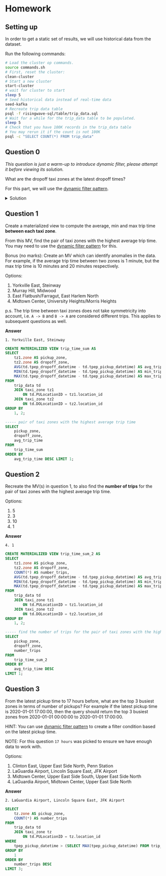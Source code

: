 # Homework

## Setting up

In order to get a static set of results, we will use historical data from the dataset.

Run the following commands:
```bash
# Load the cluster op commands.
source commands.sh
# First, reset the cluster:
clean-cluster
# Start a new cluster
start-cluster
# wait for cluster to start
sleep 5
# Seed historical data instead of real-time data
seed-kafka
# Recreate trip data table
psql -f risingwave-sql/table/trip_data.sql
# Wait for a while for the trip_data table to be populated.
sleep 5
# Check that you have 100K records in the trip_data table
# You may rerun it if the count is not 100K
psql -c "SELECT COUNT(*) FROM trip_data"
```

## Question 0

_This question is just a warm-up to introduce dynamic filter, please attempt it before viewing its solution._

What are the dropoff taxi zones at the latest dropoff times?

For this part, we will use the [dynamic filter pattern](https://docs.risingwave.com/docs/current/sql-pattern-dynamic-filters/).

<details>
<summary>Solution</summary>

```sql
CREATE MATERIALIZED VIEW latest_dropoff_time AS
    WITH t AS (
        SELECT MAX(tpep_dropoff_datetime) AS latest_dropoff_time
        FROM trip_data
    )
    SELECT taxi_zone.Zone as taxi_zone, latest_dropoff_time
    FROM t,
            trip_data
    JOIN taxi_zone
        ON trip_data.DOLocationID = taxi_zone.location_id
    WHERE trip_data.tpep_dropoff_datetime = t.latest_dropoff_time;

--    taxi_zone    | latest_dropoff_time
-- ----------------+---------------------
--  Midtown Center | 2022-01-03 17:24:54
-- (1 row)
```

</details>

## Question 1

Create a materialized view to compute the average, min and max trip time **between each taxi zone**.

From this MV, find the pair of taxi zones with the highest average trip time.
You may need to use the [dynamic filter pattern](https://docs.risingwave.com/docs/current/sql-pattern-dynamic-filters/) for this.

Bonus (no marks): Create an MV which can identify anomalies in the data. For example, if the average trip time between two zones is 1 minute,
but the max trip time is 10 minutes and 20 minutes respectively.

Options:
1. Yorkville East, Steinway
2. Murray Hill, Midwood
3. East Flatbush/Farragut, East Harlem North
4. Midtown Center, University Heights/Morris Heights

p.s. The trip time between taxi zones does not take symmetricity into account, i.e. `A -> B` and `B -> A` are considered different trips. This applies to subsequent questions as well.

**Answer**

`1. Yorkville East, Steinway`

```SQL
CREATE MATERIALIZED VIEW trip_time_sum AS
SELECT
    tz1.zone AS pickup_zone,
    tz2.zone AS dropoff_zone,
    AVG(td.tpep_dropoff_datetime - td.tpep_pickup_datetime) AS avg_trip_time,
    MIN(td.tpep_dropoff_datetime - td.tpep_pickup_datetime) AS min_trip_time,
    MAX(td.tpep_dropoff_datetime - td.tpep_pickup_datetime) AS max_trip_time 
FROM
    trip_data td 
    JOIN taxi_zone tz1 
        ON td.PULocationID = tz1.location_id 
    JOIN taxi_zone tz2
        ON td.DOLocationID = tz2.location_id 
GROUP BY
    1, 2;

----- pair of taxi zones with the highest average trip time
SELECT
    pickup_zone,
    dropoff_zone,
    avg_trip_time 
FROM
    trip_time_sum
ORDER BY
    avg_trip_time DESC LIMIT 1;
```

## Question 2

Recreate the MV(s) in question 1, to also find the **number of trips** for the pair of taxi zones with the highest average trip time.

Options:
1. 5
2. 3
3. 10
4. 1

**Answer**

`4. 1`

```SQL
CREATE MATERIALIZED VIEW trip_time_sum_2 AS
SELECT
    tz1.zone AS pickup_zone,
    tz2.zone AS dropoff_zone,
    COUNT(*) AS number_trips,
    AVG(td.tpep_dropoff_datetime - td.tpep_pickup_datetime) AS avg_trip_time,
    MIN(td.tpep_dropoff_datetime - td.tpep_pickup_datetime) AS min_trip_time,
    MAX(td.tpep_dropoff_datetime - td.tpep_pickup_datetime) AS max_trip_time 
FROM
    trip_data td 
    JOIN taxi_zone tz1 
        ON td.PULocationID = tz1.location_id 
    JOIN taxi_zone tz2 
        ON td.DOLocationID = tz2.location_id 
GROUP BY
    1, 2;

----- find the number of trips for the pair of taxi zones with the highest average trip time
SELECT
    pickup_zone,
    dropoff_zone,
    number_trips 
FROM
    trip_time_sum_2
ORDER BY
    avg_trip_time DESC
LIMIT 1;     
```

## Question 3

From the latest pickup time to 17 hours before, what are the top 3 busiest zones in terms of number of pickups?
For example if the latest pickup time is 2020-01-01 17:00:00,
then the query should return the top 3 busiest zones from 2020-01-01 00:00:00 to 2020-01-01 17:00:00.

HINT: You can use [dynamic filter pattern](https://docs.risingwave.com/docs/current/sql-pattern-dynamic-filters/)
to create a filter condition based on the latest pickup time.

NOTE: For this question `17 hours` was picked to ensure we have enough data to work with.

Options:
1. Clinton East, Upper East Side North, Penn Station
2. LaGuardia Airport, Lincoln Square East, JFK Airport
3. Midtown Center, Upper East Side South, Upper East Side North
4. LaGuardia Airport, Midtown Center, Upper East Side North

**Answer**

`2. LaGuardia Airport, Lincoln Square East, JFK Airport`

```SQL
SELECT 
    tz.zone AS pickup_zone, 
    COUNT(*) AS number_trips
FROM 
    trip_data td
    JOIN taxi_zone tz
        ON td.PULocationID = tz.location_id
WHERE 
    tpep_pickup_datetime > (SELECT MAX(tpep_pickup_datetime) FROM trip_data) - interval '17 hours'
GROUP BY
    1
ORDER BY
    number_trips DESC
LIMIT 3;
```